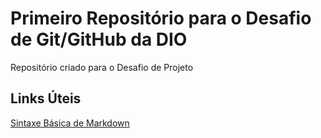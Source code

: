 # Primeiro Repositório para o Desafio de Git/GitHub da DIO
Repositório criado para o Desafio de Projeto

## Links Úteis
[Sintaxe Básica de Markdown](https://www.markdownguide.org/basic-syntax/)